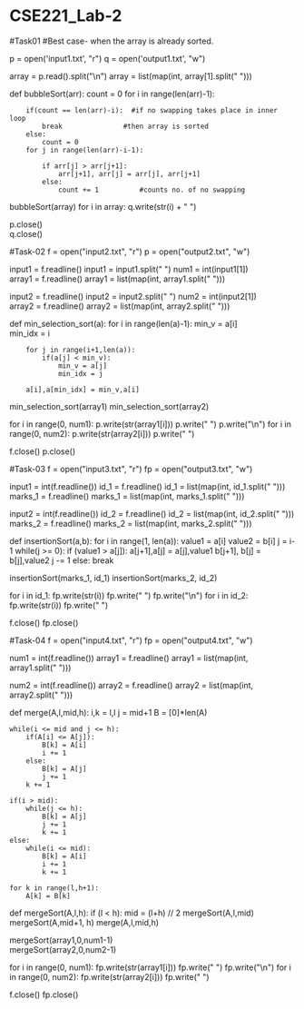 # CSE221_Lab-2

#Task01
#Best case- when the array is already sorted.

p = open('input1.txt', "r")
q = open('output1.txt', "w")

array = p.read().split("\n") 
array = list(map(int, array[1].split(" "))) 

def bubbleSort(arr):
    count = 0 
    for i in range(len(arr)-1):
        
        if(count == len(arr)-i):  #if no swapping takes place in inner loop
            break               #then array is sorted
        else:
            count = 0 
        for j in range(len(arr)-i-1): 
            
            if arr[j] > arr[j+1]:
                arr[j+1], arr[j] = arr[j], arr[j+1]
            else:    
                count += 1          #counts no. of no swapping   
 
bubbleSort(array) 
for i in array:
    q.write(str(i) + " ")    

p.close()  
q.close() 


#Task-02
f = open("input2.txt", "r")
p = open("output2.txt", "w")

input1 = f.readline()
input1 = input1.split(" ")
num1 = int(input1[1])  
array1 = f.readline()
array1 = list(map(int, array1.split(" "))) 

input2 = f.readline()
input2 = input2.split(" ")
num2 = int(input2[1])  
array2 = f.readline()
array2 = list(map(int, array2.split(" "))) 

def min_selection_sort(a):
    for i in range(len(a)-1):
        min_v = a[i]         
        min_idx = i              
        
        for j in range(i+1,len(a)):
            if(a[j] < min_v):   
                min_v = a[j]       
                min_idx = j                  

        a[i],a[min_idx] = min_v,a[i]  
        
min_selection_sort(array1)
min_selection_sort(array2)

for i in range(0, num1):
    p.write(str(array1[i]))
    p.write(" ")
p.write("\n")
for i in range(0, num2):
    p.write(str(array2[i]))
    p.write(" ")
 
f.close() 
p.close() 


#Task-03
f = open("input3.txt", "r")
fp = open("output3.txt", "w")

input1 = int(f.readline()) 
id_1 = f.readline()
id_1 = list(map(int, id_1.split(" ")))  
marks_1 = f.readline()
marks_1 = list(map(int, marks_1.split(" ")))

input2 = int(f.readline()) 
id_2 = f.readline()
id_2 = list(map(int, id_2.split(" ")))  
marks_2 = f.readline()
marks_2 = list(map(int, marks_2.split(" ")))

def insertionSort(a,b):
    for i in range(1, len(a)):
        value1 = a[i]
        value2 = b[i] 
        j = i-1
        while(j >= 0):
            if (value1 > a[j]):
                a[j+1],a[j] = a[j],value1
                b[j+1], b[j] = b[j],value2
                j -= 1
            else:
                break 

insertionSort(marks_1, id_1)
insertionSort(marks_2, id_2) 

for i in id_1:
    fp.write(str(i)) 
    fp.write(" ") 
fp.write("\n")
for i in id_2:
    fp.write(str(i)) 
    fp.write(" ") 

f.close() 
fp.close() 


#Task-04
f = open("input4.txt", "r")
fp = open("output4.txt", "w")

num1 = int(f.readline()) 
array1 = f.readline()
array1 = list(map(int, array1.split(" "))) 

num2 = int(f.readline()) 
array2 = f.readline()
array2 = list(map(int, array2.split(" ")))  

def merge(A,l,mid,h):
    i,k = l,l
    j = mid+1
    B = [0]*len(A) 
    
    while(i <= mid and j <= h):
        if(A[i] <= A[j]):
            B[k] = A[i]
            i += 1
        else:
            B[k] = A[j]
            j += 1
        k += 1
    
    if(i > mid):
        while(j <= h):
            B[k] = A[j]
            j += 1
            k += 1    
    else:
        while(i <= mid):
            B[k] = A[i]
            i += 1
            k += 1
    
    for k in range(l,h+1):
        A[k] = B[k]

def mergeSort(A,l,h):
    if (l < h):
        mid = (l+h) // 2
        mergeSort(A,l,mid)
        mergeSort(A,mid+1, h)
        merge(A,l,mid,h) 

mergeSort(array1,0,num1-1)  
mergeSort(array2,0,num2-1)

for i in range(0, num1):
    fp.write(str(array1[i]))
    fp.write(" ")
fp.write("\n")
for i in range(0, num2):
    fp.write(str(array2[i]))
    fp.write(" ")

f.close() 
fp.close()












